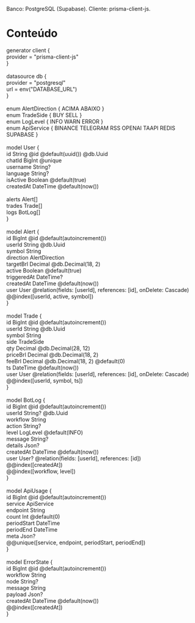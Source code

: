 Banco: PostgreSQL (Supabase). Cliente: prisma-client-js.

# Conteúdo

generator client {\
provider = \"prisma-client-js\"\
}\
\
datasource db {\
provider = \"postgresql\"\
url = env(\"DATABASE_URL\")\
}\
\
enum AlertDirection { ACIMA ABAIXO }\
enum TradeSide { BUY SELL }\
enum LogLevel { INFO WARN ERROR }\
enum ApiService { BINANCE TELEGRAM RSS OPENAI TAAPI REDIS SUPABASE }\
\
model User {\
id String \@id \@default(uuid()) \@db.Uuid\
chatId BigInt \@unique\
username String?\
language String?\
isActive Boolean \@default(true)\
createdAt DateTime \@default(now())\
\
alerts Alert\[\]\
trades Trade\[\]\
logs BotLog\[\]\
}\
\
model Alert {\
id BigInt \@id \@default(autoincrement())\
userId String \@db.Uuid\
symbol String\
direction AlertDirection\
targetBrl Decimal \@db.Decimal(18, 2)\
active Boolean \@default(true)\
triggeredAt DateTime?\
createdAt DateTime \@default(now())\
user User \@relation(fields: \[userId\], references: \[id\], onDelete:
Cascade)\
@@index(\[userId, active, symbol\])\
}\
\
model Trade {\
id BigInt \@id \@default(autoincrement())\
userId String \@db.Uuid\
symbol String\
side TradeSide\
qty Decimal \@db.Decimal(28, 12)\
priceBrl Decimal \@db.Decimal(18, 2)\
feeBrl Decimal \@db.Decimal(18, 2) \@default(0)\
ts DateTime \@default(now())\
user User \@relation(fields: \[userId\], references: \[id\], onDelete:
Cascade)\
@@index(\[userId, symbol, ts\])\
}\
\
model BotLog {\
id BigInt \@id \@default(autoincrement())\
userId String? \@db.Uuid\
workflow String\
action String?\
level LogLevel \@default(INFO)\
message String?\
details Json?\
createdAt DateTime \@default(now())\
user User? \@relation(fields: \[userId\], references: \[id\])\
@@index(\[createdAt\])\
@@index(\[workflow, level\])\
}\
\
model ApiUsage {\
id BigInt \@id \@default(autoincrement())\
service ApiService\
endpoint String\
count Int \@default(0)\
periodStart DateTime\
periodEnd DateTime\
meta Json?\
@@unique(\[service, endpoint, periodStart, periodEnd\])\
}\
\
model ErrorState {\
id BigInt \@id \@default(autoincrement())\
workflow String\
node String?\
message String\
payload Json?\
createdAt DateTime \@default(now())\
@@index(\[createdAt\])\
}
